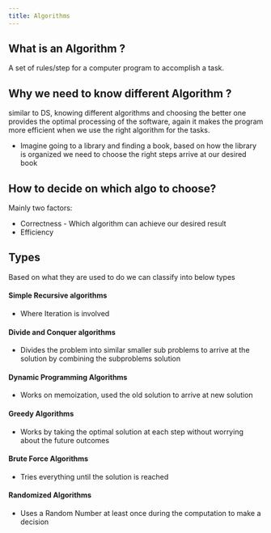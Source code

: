 ```yaml
---
title: Algorithms
---
```


## What is an Algorithm ?
A set of rules/step for a computer program to accomplish a task.
## Why we need to know different Algorithm ?  
similar to DS, knowing different algorithms and choosing the better one provides the optimal processing of the software, again it makes the program more efficient when we use the right algorithm for the tasks.

- Imagine going to a library and finding a book, based on how the library is organized we need to choose the right steps arrive at our desired book 
## How to decide on which algo to choose?
Mainly two factors:
- Correctness - Which algorithm can achieve our desired result
- Efficiency 
## Types
Based on what they are used to do we can classify into below types
#### Simple Recursive algorithms
- Where Iteration is involved
#### Divide and Conquer algorithms
- Divides the problem into similar smaller sub problems to arrive at the solution by combining the subproblems solution
#### Dynamic Programming Algorithms
- Works on memoization, used the old solution to arrive at new solution
#### Greedy Algorithms
- Works by taking the optimal solution at each step without worrying about the future outcomes
#### Brute Force Algorithms
- Tries everything until the solution is reached
#### Randomized Algorithms
- Uses a Random Number at least once during the computation to make a decision 

